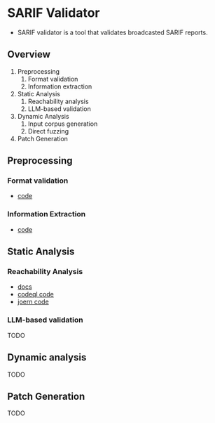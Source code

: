 # SARIF Validator
- SARIF validator is a tool that validates broadcasted SARIF reports.
  
## Overview
1. Preprocessing
   1. Format validation
   2. Information extraction
2. Static Analysis
   1. Reachability analysis
   2. LLM-based validation
3. Dynamic Analysis
   1. Input corpus generation
   2. Direct fuzzing
4. Patch Generation


## Preprocessing

### Format validation
- [code](../sarif/validator/preprocess/format_validate.py)
### Information Extraction
- [code](../sarif/validator/preprocess/information_extraction.py)


## Static Analysis

### Reachability Analysis
- [docs](./reachability_analysis.md)
- [codeql code](../sarif/validator/reachability/codeql.py)
- [joern code](../sarif/validator/reachability/joern.py)

### LLM-based validation
TODO

## Dynamic analysis
TODO

## Patch Generation
TODO
